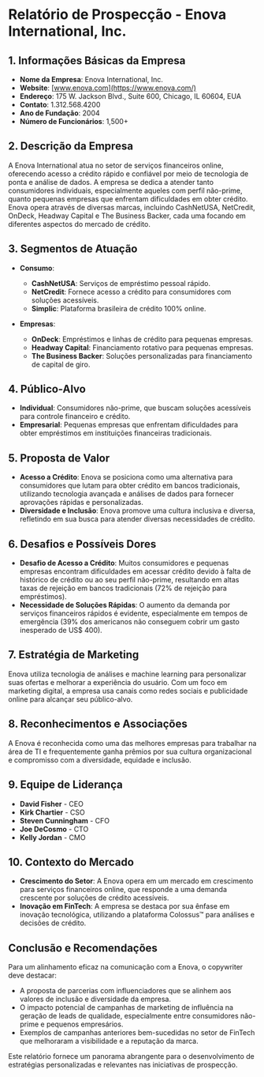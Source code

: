 # Relatório de Prospecção - Enova International, Inc.

## 1. Informações Básicas da Empresa
- **Nome da Empresa**: Enova International, Inc.
- **Website**: [www.enova.com](https://www.enova.com/)
- **Endereço**: 175 W. Jackson Blvd., Suite 600, Chicago, IL 60604, EUA
- **Contato**: 1.312.568.4200
- **Ano de Fundação**: 2004
- **Número de Funcionários**: 1,500+

## 2. Descrição da Empresa
A Enova International atua no setor de serviços financeiros online, oferecendo acesso a crédito rápido e confiável por meio de tecnologia de ponta e análise de dados. A empresa se dedica a atender tanto consumidores individuais, especialmente aqueles com perfil não-prime, quanto pequenas empresas que enfrentam dificuldades em obter crédito. Enova opera através de diversas marcas, incluindo CashNetUSA, NetCredit, OnDeck, Headway Capital e The Business Backer, cada uma focando em diferentes aspectos do mercado de crédito.

## 3. Segmentos de Atuação
- **Consumo**: 
  - **CashNetUSA**: Serviços de empréstimo pessoal rápido.
  - **NetCredit**: Fornece acesso a crédito para consumidores com soluções acessíveis.
  - **Simplic**: Plataforma brasileira de crédito 100% online.
  
- **Empresas**:
  - **OnDeck**: Empréstimos e linhas de crédito para pequenas empresas.
  - **Headway Capital**: Financiamento rotativo para pequenas empresas.
  - **The Business Backer**: Soluções personalizadas para financiamento de capital de giro.

## 4. Público-Alvo
- **Individual**: Consumidores não-prime, que buscam soluções acessíveis para controle financeiro e crédito.
- **Empresarial**: Pequenas empresas que enfrentam dificuldades para obter empréstimos em instituições financeiras tradicionais.

## 5. Proposta de Valor
- **Acesso a Crédito**: Enova se posiciona como uma alternativa para consumidores que lutam para obter crédito em bancos tradicionais, utilizando tecnologia avançada e análises de dados para fornecer aprovações rápidas e personalizadas.
- **Diversidade e Inclusão**: Enova promove uma cultura inclusiva e diversa, refletindo em sua busca para atender diversas necessidades de crédito.

## 6. Desafios e Possíveis Dores
- **Desafio de Acesso a Crédito**: Muitos consumidores e pequenas empresas encontram dificuldades em acessar crédito devido à falta de histórico de crédito ou ao seu perfil não-prime, resultando em altas taxas de rejeição em bancos tradicionais (72% de rejeição para empréstimos).
- **Necessidade de Soluções Rápidas**: O aumento da demanda por serviços financeiros rápidos é evidente, especialmente em tempos de emergência (39% dos americanos não conseguem cobrir um gasto inesperado de US$ 400).

## 7. Estratégia de Marketing
Enova utiliza tecnologia de análises e machine learning para personalizar suas ofertas e melhorar a experiência do usuário. Com um foco em marketing digital, a empresa usa canais como redes sociais e publicidade online para alcançar seu público-alvo.

## 8. Reconhecimentos e Associações
A Enova é reconhecida como uma das melhores empresas para trabalhar na área de TI e frequentemente ganha prêmios por sua cultura organizacional e compromisso com a diversidade, equidade e inclusão.

## 9. Equipe de Liderança
- **David Fisher** - CEO
- **Kirk Chartier** - CSO
- **Steven Cunningham** - CFO
- **Joe DeCosmo** - CTO
- **Kelly Jordan** - CMO

## 10. Contexto do Mercado
- **Crescimento do Setor**: A Enova opera em um mercado em crescimento para serviços financeiros online, que responde a uma demanda crescente por soluções de crédito acessíveis.
- **Inovação em FinTech**: A empresa se destaca por sua ênfase em inovação tecnológica, utilizando a plataforma Colossus™ para análises e decisões de crédito.

## Conclusão e Recomendações
Para um alinhamento eficaz na comunicação com a Enova, o copywriter deve destacar:
- A proposta de parcerias com influenciadores que se alinhem aos valores de inclusão e diversidade da empresa.
- O impacto potencial de campanhas de marketing de influência na geração de leads de qualidade, especialmente entre consumidores não-prime e pequenos empresários.
- Exemplos de campanhas anteriores bem-sucedidas no setor de FinTech que melhoraram a visibilidade e a reputação da marca.

Este relatório fornece um panorama abrangente para o desenvolvimento de estratégias personalizadas e relevantes nas iniciativas de prospecção.